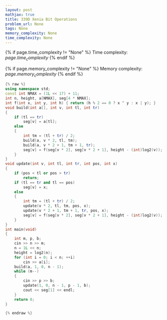 ```yaml
---
layout: post
mathjax: true
title: 339D Xenia Bit Operations
problem_url: None
tags: None
memory_complexity: None
time_complexity: None
---
```




{% if page.time_complexity != "None" %}
Time complexity: ${{ page.time_complexity }}$
{% endif %}

{% if page.memory_complexity != "None" %}
Memory complexity: ${{ page.memory_complexity }}$
{% endif %}

```cpp
{% raw %}
using namespace std;
const int NMAX = (1L << 17) + 11;
int n, height, a[NMAX], seg[4 * NMAX];
int f(int x, int y, int h) { return (h % 2 == 0 ? x ^ y : x | y); }
void build(int a[], int v, int tl, int tr)
{
    if (tl == tr)
        seg[v] = a[tl];
    else
    {
        int tm = (tl + tr) / 2;
        build(a, v * 2, tl, tm);
        build(a, v * 2 + 1, tm + 1, tr);
        seg[v] = f(seg[v * 2], seg[v * 2 + 1], height - (int)log2(v));
    }
}
void update(int v, int tl, int tr, int pos, int x)
{
    if (pos < tl or pos > tr)
        return;
    if (tl == tr and tl == pos)
        seg[v] = x;
    else
    {
        int tm = (tl + tr) / 2;
        update(v * 2, tl, tm, pos, x);
        update(v * 2 + 1, tm + 1, tr, pos, x);
        seg[v] = f(seg[v * 2], seg[v * 2 + 1], height - (int)log2(v));
    }
}
int main(void)
{
    int m, p, b;
    cin >> n >> m;
    n = 1L << n;
    height = log2(n);
    for (int i = 0; i < n; ++i)
        cin >> a[i];
    build(a, 1, 0, n - 1);
    while (m--)
    {
        cin >> p >> b;
        update(1, 0, n - 1, p - 1, b);
        cout << seg[1] << endl;
    }
    return 0;
}

{% endraw %}
```